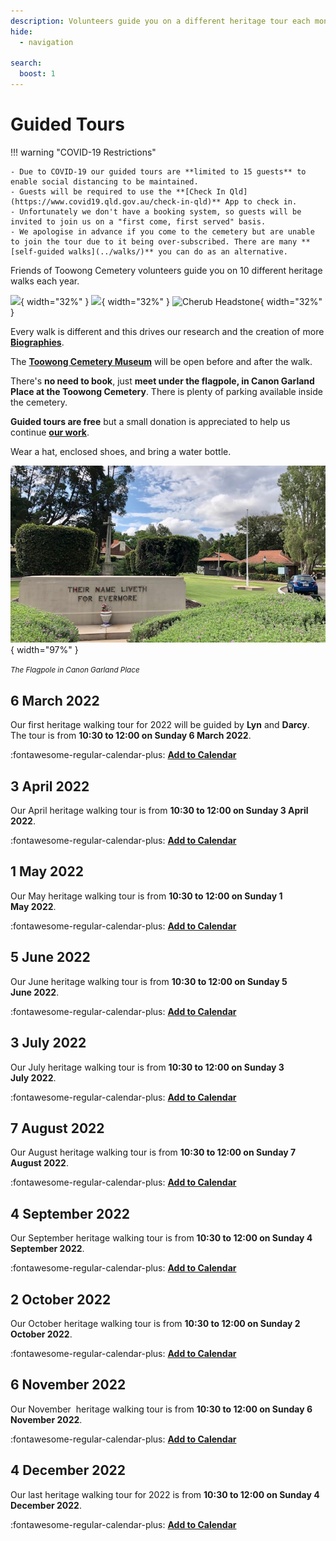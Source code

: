```yaml
---
description: Volunteers guide you on a different heritage tour each month
hide:
  - navigation

search:
  boost: 1  
---
```


# Guided Tours
<!--
## Free Guided Tours
-->

!!! warning "COVID-19 Restrictions" 

    - Due to COVID-19 our guided tours are **limited to 15 guests** to enable social distancing to be maintained. 
    - Guests will be required to use the **[Check In Qld](https://www.covid19.qld.gov.au/check-in-qld)** App to check in.
    - Unfortunately we don't have a booking system, so guests will be invited to join us on a "first come, first served" basis. 
    - We apologise in advance if you come to the cemetery but are unable to join the tour due to it being over-subscribed. There are many **[self-guided walks](../walks/)** you can do as an alternative.
    
    
Friends of Toowong Cemetery volunteers guide you on 10 different heritage walks each year. 

![][image11]{ width="32%" } ![][image9]{ width="32%" } ![][image8]{ width="32%" }

Every walk is different and this drives our research and the creation of more **[Biographies](bios/index.md)**.

The **[Toowong Cemetery Museum](cemetery/museum.md)** will be open before and after the walk.

There's **no need to book**, just **meet under the flagpole, in Canon Garland Place at the Toowong Cemetery**. There is plenty of parking available inside the cemetery.

**Guided  tours are free** but a small donation is appreciated to help us continue **[our work](about/index.md)**. 

Wear a hat, enclosed shoes, and bring a water bottle.

![](assets/flag-pole.jpg){ width="97%" } 

*<small>The Flagpole in Canon Garland Place</small>*


## 6 March 2022

Our first heritage walking tour for 2022 will be guided by **Lyn** and **Darcy**. The tour is from **10:30 to 12:00 on Sunday 6 March 2022**. 

:fontawesome-regular-calendar-plus: **[Add to Calendar](../assets/calendar/fotc-tour-20220306.ics)**

## 3 April 2022

Our April heritage walking tour is from **10:30 to 12:00 on Sunday 3 April 2022**. 

:fontawesome-regular-calendar-plus: **[Add to Calendar](../assets/calendar/fotc-tour-20220403.ics)**

## 1 May 2022

Our May heritage walking tour is from **10:30 to 12:00 on Sunday 1 May 2022**. 

:fontawesome-regular-calendar-plus: **[Add to Calendar](../assets/calendar/fotc-tour-20220501.ics)**

## 5 June 2022

Our June heritage walking tour is from **10:30 to 12:00 on Sunday 5 June 2022**. 

:fontawesome-regular-calendar-plus: **[Add to Calendar](../assets/calendar/fotc-tour-20220605.ics)**

## 3 July 2022

Our July heritage walking tour is from **10:30 to 12:00 on Sunday 3 July 2022**. 

:fontawesome-regular-calendar-plus: **[Add to Calendar](../assets/calendar/fotc-tour-20220703.ics)**

## 7 August 2022

Our August heritage walking tour is from **10:30 to 12:00 on Sunday 7 August 2022**. 

:fontawesome-regular-calendar-plus: **[Add to Calendar](../assets/calendar/fotc-tour-20220807.ics)**

## 4 September 2022

Our September heritage walking tour is from **10:30 to 12:00 on Sunday 4 September 2022**.  

:fontawesome-regular-calendar-plus: **[Add to Calendar](../assets/calendar/fotc-tour-20220904.ics)**

## 2 October 2022

Our October heritage walking tour is from **10:30 to 12:00 on Sunday 2 October 2022**. 

:fontawesome-regular-calendar-plus: **[Add to Calendar](../assets/calendar/fotc-tour-20221002.ics)**

## 6 November 2022

Our November  heritage walking tour is from **10:30 to 12:00 on Sunday 6 November 2022**. 

:fontawesome-regular-calendar-plus: **[Add to Calendar](../assets/calendar/fotc-tour-20221106.ics)**

## 4 December 2022

Our last heritage walking tour for 2022 is from **10:30 to 12:00 on Sunday 4 December 2022**. 

:fontawesome-regular-calendar-plus: **[Add to Calendar](../assets/calendar/fotc-tour-20221204.ics)**

<!--

## 5 March 2023

Our first heritage walking tour for 2023 will be guided by **Lyn** and **Darcy**. The tour is from **10:30 to 12:00 on Sunday 5 March 2023**. 

:fontawesome-regular-calendar-plus: **[Add to Calendar](../assets/calendar/fotc-tour-20230305.ics)**

-->

<!--

## Private Guided Tours

We offer private guided heritage tours tailored to your needs. [Contact us](../about/#contact-us) to discuss your requirements. Price on Application. 

--> 

<!--
## Other Tours

Other volunteer groups and commercial operators run tours in the cemetery under licence from the Council. These tours are not associated with the Friends of Toowong Cemetery.

- **[Tragic Tales of Toowong Cemetery](https://www.fosbc.com/tours/tragic-tales-toowong-tour/)** is a unique night tour that focusses on some of the ghost stories, cemetery folklore and the horrible history surrounding this priceless heritage-listed site. Hear amazing true stories of the Moreton Bay Penal Settlement, Brisbane’s lost graveyard, horrific hangings, bloody murders, and, in among this horrible history, be prepared for some spine-tingling tales of the ghosts that are said to reside within Toowong Cemetery.

- **[Toowong Cemetery Ghost Tours](https://ghosttoursaustralia.com.au/brisbane-ghost-tours/toowong-cemetery-original/)** is a commercial tour run in the cemetery at night. 
-->

[image4]: assets/140-commemoration-sml.png
[image5]: assets/museum.jpg
[image6]: assets/federation-pavilion.jpg
[image7]: assets/peter-jackson.jpg "Peter Jackson's Headstone"
[image8]: assets/cherub.jpg "Cherub Headstone"
[image9]: assets/harry-potter-16x9.jpg 
[image10]: assets/clasped-hands.jpg "We Part To Meet Again"
[image11]: assets/pat-hill-headstone.jpg 
